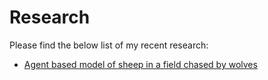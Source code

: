 # Research

Please find the below list of my recent research:

* [Agent based model of sheep in a field chased by wolves](https://github.com/BrettHull/python-5995) 
